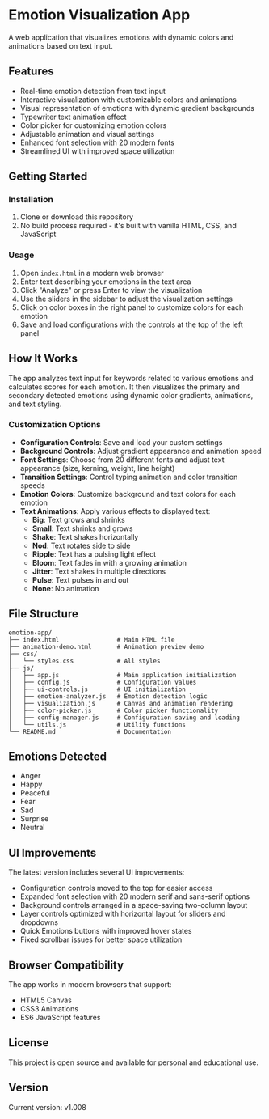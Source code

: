 # Emotion Visualization App

A web application that visualizes emotions with dynamic colors and animations based on text input.

## Features

- Real-time emotion detection from text input
- Interactive visualization with customizable colors and animations
- Visual representation of emotions with dynamic gradient backgrounds
- Typewriter text animation effect
- Color picker for customizing emotion colors
- Adjustable animation and visual settings
- Enhanced font selection with 20 modern fonts
- Streamlined UI with improved space utilization

## Getting Started

### Installation

1. Clone or download this repository
2. No build process required - it's built with vanilla HTML, CSS, and JavaScript

### Usage

1. Open `index.html` in a modern web browser
2. Enter text describing your emotions in the text area
3. Click "Analyze" or press Enter to view the visualization
4. Use the sliders in the sidebar to adjust the visualization settings
5. Click on color boxes in the right panel to customize colors for each emotion
6. Save and load configurations with the controls at the top of the left panel

## How It Works

The app analyzes text input for keywords related to various emotions and calculates scores for each emotion. It then visualizes the primary and secondary detected emotions using dynamic color gradients, animations, and text styling.

### Customization Options

- **Configuration Controls**: Save and load your custom settings
- **Background Controls**: Adjust gradient appearance and animation speed
- **Font Settings**: Choose from 20 different fonts and adjust text appearance (size, kerning, weight, line height)
- **Transition Settings**: Control typing animation and color transition speeds
- **Emotion Colors**: Customize background and text colors for each emotion
- **Text Animations**: Apply various effects to displayed text:
  - **Big**: Text grows and shrinks
  - **Small**: Text shrinks and grows
  - **Shake**: Text shakes horizontally
  - **Nod**: Text rotates side to side
  - **Ripple**: Text has a pulsing light effect
  - **Bloom**: Text fades in with a growing animation
  - **Jitter**: Text shakes in multiple directions
  - **Pulse**: Text pulses in and out
  - **None**: No animation

## File Structure

```
emotion-app/
├── index.html                # Main HTML file
├── animation-demo.html       # Animation preview demo
├── css/
│   └── styles.css            # All styles
├── js/
│   ├── app.js                # Main application initialization
│   ├── config.js             # Configuration values
│   ├── ui-controls.js        # UI initialization
│   ├── emotion-analyzer.js   # Emotion detection logic
│   ├── visualization.js      # Canvas and animation rendering
│   ├── color-picker.js       # Color picker functionality
│   ├── config-manager.js     # Configuration saving and loading
│   └── utils.js              # Utility functions
└── README.md                 # Documentation
```

## Emotions Detected

- Anger
- Happy
- Peaceful
- Fear
- Sad
- Surprise
- Neutral

## UI Improvements

The latest version includes several UI improvements:
- Configuration controls moved to the top for easier access
- Expanded font selection with 20 modern serif and sans-serif options
- Background controls arranged in a space-saving two-column layout
- Layer controls optimized with horizontal layout for sliders and dropdowns
- Quick Emotions buttons with improved hover states
- Fixed scrollbar issues for better space utilization

## Browser Compatibility

The app works in modern browsers that support:
- HTML5 Canvas
- CSS3 Animations
- ES6 JavaScript features

## License

This project is open source and available for personal and educational use.

## Version

Current version: v1.008

